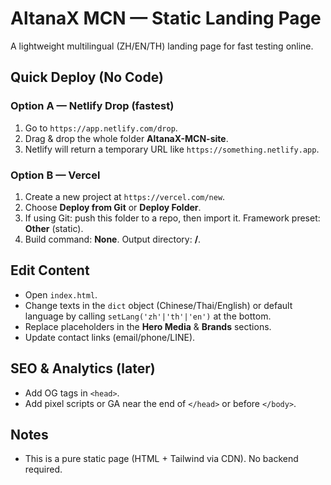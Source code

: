 # AltanaX MCN — Static Landing Page

A lightweight multilingual (ZH/EN/TH) landing page for fast testing online.

## Quick Deploy (No Code)

### Option A — Netlify Drop (fastest)
1. Go to `https://app.netlify.com/drop`.
2. Drag & drop the whole folder **AltanaX-MCN-site**.
3. Netlify will return a temporary URL like `https://something.netlify.app`.

### Option B — Vercel
1. Create a new project at `https://vercel.com/new`.
2. Choose **Deploy from Git** or **Deploy Folder**.
3. If using Git: push this folder to a repo, then import it. Framework preset: **Other** (static).
4. Build command: **None**. Output directory: **/**.

## Edit Content
- Open `index.html`.
- Change texts in the `dict` object (Chinese/Thai/English) or default language by calling `setLang('zh'|'th'|'en')` at the bottom.
- Replace placeholders in the **Hero Media** & **Brands** sections.
- Update contact links (email/phone/LINE).

## SEO & Analytics (later)
- Add OG tags in `<head>`.
- Add pixel scripts or GA near the end of `</head>` or before `</body>`.

## Notes
- This is a pure static page (HTML + Tailwind via CDN). No backend required.
